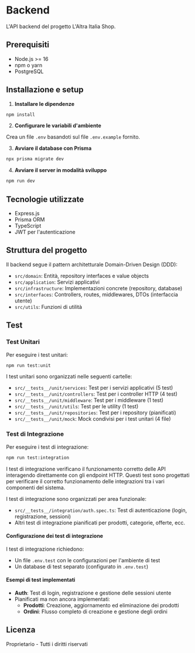 # Backend

L'API backend del progetto L'Altra Italia Shop.

## Prerequisiti

- Node.js >= 16
- npm o yarn
- PostgreSQL

## Installazione e setup

1. **Installare le dipendenze**

```bash
npm install
```

2. **Configurare le variabili d'ambiente**

Crea un file `.env` basandoti sul file `.env.example` fornito.

3. **Avviare il database con Prisma**

```bash
npx prisma migrate dev
```

4. **Avviare il server in modalità sviluppo**

```bash
npm run dev
```

## Tecnologie utilizzate

- Express.js
- Prisma ORM
- TypeScript
- JWT per l'autenticazione

## Struttura del progetto

Il backend segue il pattern architetturale Domain-Driven Design (DDD):

- `src/domain`: Entità, repository interfaces e value objects
- `src/application`: Servizi applicativi
- `src/infrastructure`: Implementazioni concrete (repository, database)
- `src/interfaces`: Controllers, routes, middlewares, DTOs (interfaccia utente)
- `src/utils`: Funzioni di utilità

## Test

### Test Unitari

Per eseguire i test unitari:

```bash
npm run test:unit
```

I test unitari sono organizzati nelle seguenti cartelle:
- `src/__tests__/unit/services`: Test per i servizi applicativi (5 test)
- `src/__tests__/unit/controllers`: Test per i controller HTTP (4 test)
- `src/__tests__/unit/middleware`: Test per i middleware (1 test)
- `src/__tests__/unit/utils`: Test per le utility (1 test)
- `src/__tests__/unit/repositories`: Test per i repository (pianificati)
- `src/__tests__/unit/mock`: Mock condivisi per i test unitari (4 file)

### Test di Integrazione

Per eseguire i test di integrazione:

```bash
npm run test:integration
```

I test di integrazione verificano il funzionamento corretto delle API interagendo direttamente con gli endpoint HTTP. Questi test sono progettati per verificare il corretto funzionamento delle integrazioni tra i vari componenti del sistema.

I test di integrazione sono organizzati per area funzionale:
- `src/__tests__/integration/auth.spec.ts`: Test di autenticazione (login, registrazione, sessioni)
- Altri test di integrazione pianificati per prodotti, categorie, offerte, ecc.

#### Configurazione dei test di integrazione

I test di integrazione richiedono:
- Un file `.env.test` con le configurazioni per l'ambiente di test
- Un database di test separato (configurato in `.env.test`)

#### Esempi di test implementati

- **Auth**: Test di login, registrazione e gestione delle sessioni utente
- Pianificati ma non ancora implementati:
  - **Prodotti**: Creazione, aggiornamento ed eliminazione dei prodotti
  - **Ordini**: Flusso completo di creazione e gestione degli ordini

## Licenza

Proprietario - Tutti i diritti riservati 